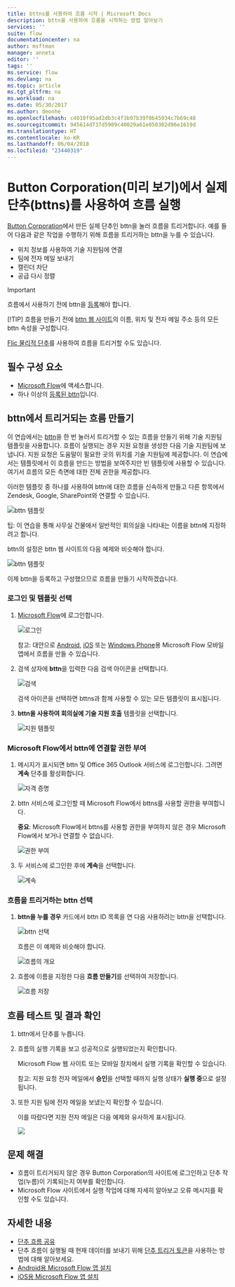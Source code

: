 ```yaml
---
title: bttns를 사용하여 흐름 시작 | Microsoft Docs
description: bttn을 사용하여 흐름을 시작하는 방법 알아보기
services: ''
suite: flow
documentationcenter: na
author: msftman
manager: anneta
editor: ''
tags: ''
ms.service: flow
ms.devlang: na
ms.topic: article
ms.tgt_pltfrm: na
ms.workload: na
ms.date: 05/30/2017
ms.author: deonhe
ms.openlocfilehash: c4010f95ad2db3c4f3b97b39f0b45934c7b69c48
ms.sourcegitcommit: 945614d737d5909c40029a61e050302d96e1619d
ms.translationtype: HT
ms.contentlocale: ko-KR
ms.lasthandoff: 06/04/2018
ms.locfileid: "23440319"
---
```

# <a name="run-your-flows-with-physical-buttons-bttns-from-the-button-corporation-preview"></a>Button Corporation(미리 보기)에서 실제 단추(bttns)를 사용하여 흐름 실행
[Button Corporation](https://my.bt.tn/)에서 만든 실제 단추인 bttn을 눌러 흐름을 트리거합니다. 예를 들어 다음과 같은 작업을 수행하기 위해 흐름을 트리거하는 bttn을 누를 수 있습니다.

* 위치 정보를 사용하여 기술 지원팀에 연결
* 팀에 전자 메일 보내기
* 캘린더 차단
* 공급 다시 정렬

> [!IMPORTANT]
> 흐름에서 사용하기 전에 bttn을 [등록](https://my.bt.tn/)해야 합니다.
> 
> [!TIP]
> 흐름을 만들기 전에 [bttn 웹 사이트](https://my.bt.tn/)의 이름, 위치 및 전자 메일 주소 등의 모든 bttn 속성을 구성합니다.
> 
> 

[Flic 물리적 단추](flic-button-flows.md)를 사용하여 흐름을 트리거할 수도 있습니다.

## <a name="prerequisites"></a>필수 구성 요소
* [Microsoft Flow](https://flow.microsoft.com)에 액세스합니다.
* 하나 이상의 [등록된 bttn](https://my.bt.tn/)입니다.

## <a name="create-a-flow-thats-triggered-from-a-bttn"></a>bttn에서 트리거되는 흐름 만들기
이 연습에서는 [bttn](https://my.bt.tn/)을 한 번 눌러서 트리거할 수 있는 흐름을 만들기 위해 기술 지원팀 템플릿을 사용합니다. 흐름이 실행되는 경우 지원 요청을 생성한 다음 기술 지원팀에 보냅니다. 지원 요청은 도움말이 필요한 곳의 위치를 기술 지원팀에 제공합니다. 이 연습에서는 템플릿에서 이 흐름을 만드는 방법을 보여주지만 빈 템플릿에 사용할 수 있습니다. 여기서 흐름의 모든 측면에 대한 전체 권한을 제공합니다.

이러한 템플릿 중 하나를 사용하여 bttn에 대한 흐름을 신속하게 만들고 다른 항목에서 Zendesk, Google, SharePoint와 연결할 수 있습니다.

![bttn 템플릿](./media/bttn-button-flows/bttn-templates.png)

팁: 이 연습을 통해 사무실 건물에서 일반적인 회의실을 나타내는 이름을 bttn에 지정하려고 합니다.

bttn의 설정은 bttn 웹 사이트의 다음 예제와 비슷해야 합니다.

![bttn 템플릿](./media/bttn-button-flows/bttn-config.png)

이제 bttn을 등록하고 구성했으므로 흐름을 만들기 시작하겠습니다.

### <a name="sign-in-and-select-a-template"></a>로그인 및 템플릿 선택
1. [Microsoft Flow](https://flow.microsoft.com)에 로그인합니다.
   
    ![로그인](./media/bttn-button-flows/sign-into-flow.png)
   
    참고: 대안으로 [Android](https://aka.ms/flowmobiledocsandroid), [iOS](https://aka.ms/flowmobiledocsios) 또는 [Windows Phone](https://aka.ms/flowmobilewindows)용 Microsoft Flow 모바일 앱에서 흐름을 만들 수 있습니다.
2. 검색 상자에 **bttn**을 입력한 다음 검색 아이콘을 선택합니다.
   
    ![검색](./media/bttn-button-flows/bttn-search-template.png)
   
    검색 아이콘을 선택하면 bttns과 함께 사용할 수 있는 모든 템플릿이 표시됩니다.
3. **bttn을 사용하여 회의실에 기술 지원 호출** 템플릿을 선택합니다.
   
    ![지원 템플릿](./media/bttn-button-flows/bttn-select-template.png)

### <a name="authorize-microsoft-flow-to-connect-to-your-bttn"></a>Microsoft Flow에서 bttn에 연결할 권한 부여
1. 메시지가 표시되면 bttn 및 Office 365 Outlook 서비스에 로그인합니다. 그려면 **계속** 단추를 활성화합니다.
   
    ![자격 증명](./media/bttn-button-flows/bttn-provide-credentials.png)
2. bttn 서비스에 로그인할 때 Microsoft Flow에서 bttns를 사용할 권한을 부여합니다.
   
    **중요**: Microsoft Flow에서 bttns를 사용할 권한을 부여하지 않은 경우 Microsoft Flow에서 보거나 연결할 수 없습니다.
   
    ![권한 부여](./media/bttn-button-flows/authorize-bttn.png)
3. 두 서비스에 로그인한 후에 **계속**을 선택합니다.
   
    ![계속](./media/bttn-button-flows/continue.png)

### <a name="select-the-bttn-that-triggers-the-flow"></a>흐름을 트리거하는 bttn 선택
1. **bttn을 누를 경우** 카드에서 bttn ID 목록을 연 다음 사용하려는 bttn을 선택합니다.
   
    ![bttn 선택](./media/bttn-button-flows/bttn-id.png)
   
    흐름은 이 예제와 비슷해야 합니다.
   
    ![흐름의 개요](./media/bttn-button-flows/bttn-done.png)
2. 흐름에 이름을 지정한 다음 **흐름 만들기**를 선택하여 저장합니다.
   
    ![흐름 저장](./media/bttn-button-flows/save.png)

## <a name="test-your-flow-and-confirm-results"></a>흐름 테스트 및 결과 확인
1. bttn에서 단추를 누릅니다.
2. 흐름의 실행 기록을 보고 성공적으로 실행되었는지 확인합니다.
   
    Microsoft Flow 웹 사이트 또는 모바일 장치에서 실행 기록을 확인할 수 있습니다.
   
    참고: 지원 요청 전자 메일에서 **승인**을 선택할 때까지 실행 상태가 **실행 중**으로 설정됩니다.
3. 또한 지원 팀에 전자 메일을 보냈는지 확인할 수 있습니다.
   
    이를 따랐다면 지원 전자 메일은 다음 예제와 유사하게 표시됩니다.
   
    ![](./media/bttn-button-flows/support-request-email.png)

## <a name="troubleshooting"></a>문제 해결
* 흐름이 트리거되지 않은 경우 Button Corporation의 사이트에 로그인하고 단추 작업(누름)이 기록되는지 여부를 확인합니다.
* Microsoft Flow 사이트에서 실행 작업에 대해 자세히 알아보고 오류 메시지를 확인할 수도 있습니다.

## <a name="more-information"></a>자세한 내용
* [단추 흐름 공유](share-buttons.md)
* 단추 흐름이 실행될 때 현재 데이터를 보내기 위해 [단추 트리거 토큰](introduction-to-button-trigger-tokens.md)을 사용하는 방법에 대해 알아보세요.
* [Android용 Microsoft Flow 앱 설치](https://aka.ms/flowmobiledocsandroid)
* [iOS용 Microsoft Flow 앱 설치](https://aka.ms/flowmobiledocsios)

